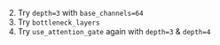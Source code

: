 2. Try `depth=3` with `base_channels=64`
3. Try `bottleneck_layers`
4. Try `use_attention_gate` again with `depth=3` & `depth=4`
